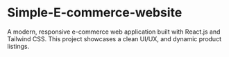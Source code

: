# Simple-E-commerce-website
A modern, responsive e-commerce web application built with React.js and Tailwind CSS. This project showcases a clean UI/UX, and dynamic product listings.
